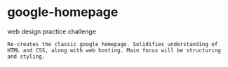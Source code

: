 # google-homepage
web design practice challenge

	Re-creates the classic google homepage. Solidifies understanding of HTML and CSS, along with web hosting. Main focus will be structuring and styling.
